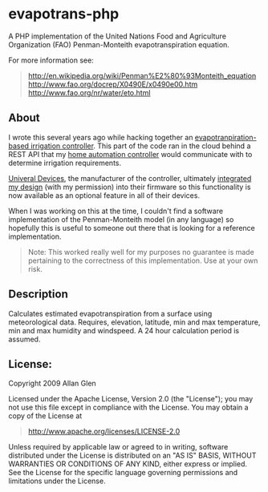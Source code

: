 evapotrans-php
=========

A PHP implementation of the United Nations Food and Agriculture Organization (FAO) Penman-Monteith evapotranspiration equation.

For more information see:
> http://en.wikipedia.org/wiki/Penman%E2%80%93Monteith_equation
> http://www.fao.org/docrep/X0490E/x0490e00.htm
> http://www.fao.org/nr/water/eto.html

About
-----
I wrote this several years ago while hacking together an [evapotranpiration-based irrigation controller](http://blog.allanglen.com/2009/07/building-a-smart-irrigation-controller-part-1).  This part of the code ran in the cloud behind a REST API that my [home automation controller](http://www.universal-devices.com/residential/isy-99i/) would communicate with to determine irrigation requirements.

[Univeral Devices](http://www.universal-devices.com/), the manufacturer of the controller, ultimately [integrated my design](http://forum.universal-devices.com/viewtopic.php?t=2682) (with my permission) into their firmware so this functionality is now available as an optional feature in all of their devices.

When I was working on this at the time, I couldn't find a software implementation of the Penman-Monteith model (in any language) so hopefully this is useful to someone out there that is looking for a reference implementation.

> Note: This worked really well for my purposes no guarantee is made pertaining to the correctness of this implementation.  Use at your own risk.

Description
-----------
Calculates estimated evapotranspiration from a surface using meteorological data.  Requires, elevation, latitude, min and max temperature, min and max humidity and windspeed. A 24 hour calculation period is assumed.

License: 
--------

Copyright 2009 Allan Glen

Licensed under the Apache License, Version 2.0 (the "License");
you may not use this file except in compliance with the License.
You may obtain a copy of the License at

> http://www.apache.org/licenses/LICENSE-2.0

Unless required by applicable law or agreed to in writing, software
distributed under the License is distributed on an "AS IS" BASIS,
WITHOUT WARRANTIES OR CONDITIONS OF ANY KIND, either express or implied.
See the License for the specific language governing permissions and
limitations under the License.